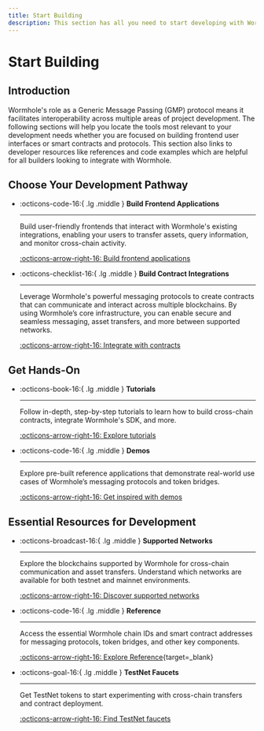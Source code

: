 ```yaml
---
title: Start Building
description: This section has all you need to start developing with Wormhole, including a guide to supported networks, tool sets, and code examples.
---
```


# Start Building

## Introduction

Wormhole's role as a Generic Message Passing (GMP) protocol means it facilitates interoperability across multiple areas of project development. The following sections will help you locate the tools most relevant to your development needs whether you are focused on building frontend user interfaces or smart contracts and protocols. This section also links to developer resources like references and code examples which are helpful for all builders looking to integrate with Wormhole. 

## Choose Your Development Pathway

<div class="grid cards" markdown>

-   :octicons-code-16:{ .lg .middle } **Build Frontend Applications**

    ---

    Build user-friendly frontends that interact with Wormhole's existing integrations, enabling your users to transfer assets, query information, and monitor cross-chain activity.

    [:octicons-arrow-right-16: Build frontend applications](/build/applications/)

-   :octicons-checklist-16:{ .lg .middle } **Build Contract Integrations**

    ---

    Leverage Wormhole's powerful messaging protocols to create contracts that can communicate and interact across multiple blockchains. By using Wormhole’s core infrastructure, you can enable secure and seamless messaging, asset transfers, and more between supported networks.

    [:octicons-arrow-right-16: Integrate with contracts](/build/applications/connect/)

</div>

## Get Hands-On 

<div class="grid cards" markdown>

-   :octicons-book-16:{ .lg .middle } **Tutorials**

    ---

    Follow in-depth, step-by-step tutorials to learn how to build cross-chain contracts, integrate Wormhole's SDK, and more.

    [:octicons-arrow-right-16: Explore tutorials](/tutorials/)

-   :octicons-code-16:{ .lg .middle } **Demos**

    ---

    Explore pre-built reference applications that demonstrate real-world use cases of Wormhole’s messaging protocols and token bridges.

    [:octicons-arrow-right-16: Get inspired with demos](/build/start-building/demos/)

</div>

## Essential Resources for Development

<div class="grid cards" markdown>

-   :octicons-broadcast-16:{ .lg .middle } **Supported Networks**

    ---

    Explore the blockchains supported by Wormhole for cross-chain communication and asset transfers. Understand which networks are available for both testnet and mainnet environments.

    [:octicons-arrow-right-16: Discover supported networks](/build/start-building/supported-networks/)

-   :octicons-code-16:{ .lg .middle } **Reference**

    ---

    Access the essential Wormhole chain IDs and smart contract addresses for messaging protocols, token bridges, and other key components.

    [:octicons-arrow-right-16: Explore Reference](/build/reference/){target=\_blank}



-   :octicons-goal-16:{ .lg .middle } **TestNet Faucets**

    ---

    Get TestNet tokens to start experimenting with cross-chain transfers and contract deployment.

    [:octicons-arrow-right-16: Find TestNet faucets](/build/start-building/testnet-faucets/)

</div>
